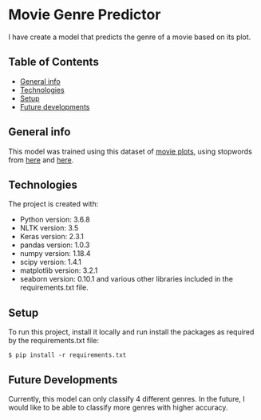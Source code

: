 # Movie Genre Predictor
I have create a model that predicts the genre of a movie based on its plot.

## Table of Contents
* [General info](#general-info)
* [Technologies](#technologies)
* [Setup](#setup)
* [Future developments](#future-developments)

## General info
This model was trained using this dataset of [movie plots](https://www.kaggle.com/jrobischon/wikipedia-movie-plots),
using stopwords from [here](https://www.kaggle.com/abbrivia/names-from-35k-wikipedia-movie-plots) and [here](https://www.kaggle.com/rtatman/stopword-lists-for-19-languages).

## Technologies
The project is created with:
* Python version: 3.6.8
* NLTK version: 3.5
* Keras version: 2.3.1
* pandas version: 1.0.3
* numpy version: 1.18.4
* scipy version: 1.4.1
* matplotlib version: 3.2.1
* seaborn version: 0.10.1
and various other libraries included in the requirements.txt file.

## Setup
To run this project, install it locally and run install the packages as required by the requirements.txt file:

```
$ pip install -r requirements.txt
```

## Future Developments
Currently, this model can only classify 4 different genres. In the future, I would like to be able to classify more genres with higher accuracy.
